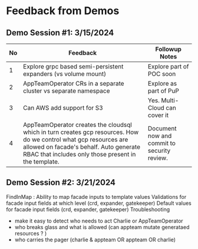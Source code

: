 
# Feedback from Demos

## Demo Session #1: 3/15/2024

|No |Feedback   |Followup Notes |
|-|---|---|
|1| Explore grpc based semi-persistent expanders (vs volume mount)| Explore part of POC soon |
|2| AppTeamOperator CRs in a separate cluster vs separate namespace | Explore as part of PuP |
|3 | Can AWS add support for S3 | Yes. Multi-Cloud can cover it |
|4| AppTeamOperator creates the cloudsql which in turn creates gcp resources.  How do we control what gcp resources are allowed on facade's behalf.  Auto generate RBAC that includes only those present in the template. | Document now and commit to security review. |

## Demo Session #2: 3/21/2024

FindInMap : Ability to map facade inputs to template values
Validations for facade input fields at which level (crd, expander, gatekeeper)
Default values for facade input fields  (crd, expander, gatekeeper)
Troubleshooting
  - make it easy to detect who needs to act Charlie or AppTeamOperator
  - who breaks glass and what is allowed (can appteam mutate generataed resources ? )
  - who carries the pager (charlie & appteam OR appteam OR charlie)